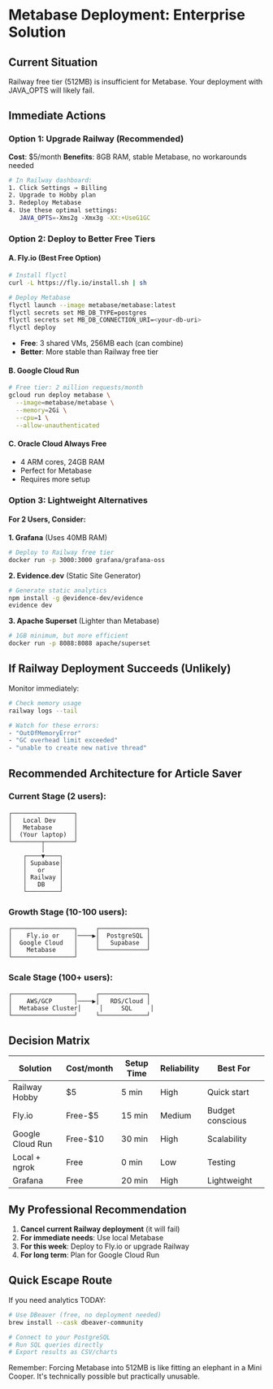 # Metabase Deployment: Enterprise Solution

## Current Situation
Railway free tier (512MB) is insufficient for Metabase. Your deployment with JAVA_OPTS will likely fail.

## Immediate Actions

### Option 1: Upgrade Railway (Recommended)
**Cost**: $5/month
**Benefits**: 8GB RAM, stable Metabase, no workarounds needed

```bash
# In Railway dashboard:
1. Click Settings → Billing
2. Upgrade to Hobby plan
3. Redeploy Metabase
4. Use these optimal settings:
   JAVA_OPTS=-Xms2g -Xmx3g -XX:+UseG1GC
```

### Option 2: Deploy to Better Free Tiers

#### A. Fly.io (Best Free Option)
```bash
# Install flyctl
curl -L https://fly.io/install.sh | sh

# Deploy Metabase
flyctl launch --image metabase/metabase:latest
flyctl secrets set MB_DB_TYPE=postgres
flyctl secrets set MB_DB_CONNECTION_URI=<your-db-uri>
flyctl deploy
```
- **Free**: 3 shared VMs, 256MB each (can combine)
- **Better**: More stable than Railway free tier

#### B. Google Cloud Run
```bash
# Free tier: 2 million requests/month
gcloud run deploy metabase \
  --image=metabase/metabase \
  --memory=2Gi \
  --cpu=1 \
  --allow-unauthenticated
```

#### C. Oracle Cloud Always Free
- 4 ARM cores, 24GB RAM
- Perfect for Metabase
- Requires more setup

### Option 3: Lightweight Alternatives

#### For 2 Users, Consider:

**1. Grafana** (Uses 40MB RAM)
```bash
# Deploy to Railway free tier
docker run -p 3000:3000 grafana/grafana-oss
```

**2. Evidence.dev** (Static Site Generator)
```bash
# Generate static analytics
npm install -g @evidence-dev/evidence
evidence dev
```

**3. Apache Superset** (Lighter than Metabase)
```bash
# 1GB minimum, but more efficient
docker run -p 8088:8088 apache/superset
```

## If Railway Deployment Succeeds (Unlikely)

Monitor immediately:
```bash
# Check memory usage
railway logs --tail

# Watch for these errors:
- "OutOfMemoryError"
- "GC overhead limit exceeded"
- "unable to create new native thread"
```

## Recommended Architecture for Article Saver

### Current Stage (2 users):
```
┌─────────────────┐
│   Local Dev     │
│   Metabase      │
│  (Your laptop)  │
└────────┬────────┘
         │
    ┌────▼────┐
    │ Supabase│
    │   or    │
    │ Railway │
    │   DB    │
    └─────────┘
```

### Growth Stage (10-100 users):
```
┌─────────────────┐     ┌─────────────┐
│    Fly.io or    │────▶│  PostgreSQL │
│  Google Cloud   │     │   Supabase  │
│    Metabase     │     └─────────────┘
└─────────────────┘
```

### Scale Stage (100+ users):
```
┌─────────────────┐     ┌─────────────┐
│    AWS/GCP      │────▶│   RDS/Cloud │
│  Metabase Cluster│     │     SQL     │
└─────────────────┘     └─────────────┘
```

## Decision Matrix

| Solution | Cost/month | Setup Time | Reliability | Best For |
|----------|------------|------------|-------------|----------|
| Railway Hobby | $5 | 5 min | High | Quick start |
| Fly.io | Free-$5 | 15 min | Medium | Budget conscious |
| Google Cloud Run | Free-$10 | 30 min | High | Scalability |
| Local + ngrok | Free | 0 min | Low | Testing |
| Grafana | Free | 20 min | High | Lightweight |

## My Professional Recommendation

1. **Cancel current Railway deployment** (it will fail)
2. **For immediate needs**: Use local Metabase
3. **For this week**: Deploy to Fly.io or upgrade Railway
4. **For long term**: Plan for Google Cloud Run

## Quick Escape Route

If you need analytics TODAY:
```bash
# Use DBeaver (free, no deployment needed)
brew install --cask dbeaver-community

# Connect to your PostgreSQL
# Run SQL queries directly
# Export results as CSV/charts
```

Remember: Forcing Metabase into 512MB is like fitting an elephant in a Mini Cooper. It's technically possible but practically unusable.